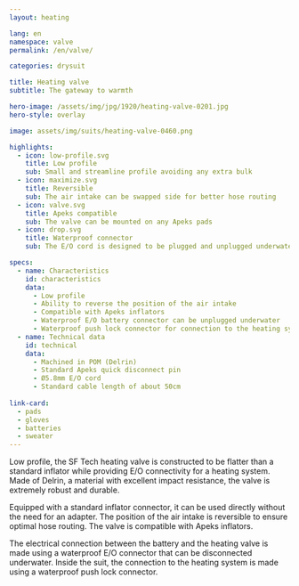 ```yaml
---
layout: heating

lang: en
namespace: valve
permalink: /en/valve/

categories: drysuit

title: Heating valve
subtitle: The gateway to warmth

hero-image: /assets/img/jpg/1920/heating-valve-0201.jpg
hero-style: overlay

image: assets/img/suits/heating-valve-0460.png

highlights:
  - icon: low-profile.svg
    title: Low profile
    sub: Small and streamline profile avoiding any extra bulk
  - icon: maximize.svg
    title: Reversible
    sub: The air intake can be swapped side for better hose routing
  - icon: valve.svg
    title: Apeks compatible
    sub: The valve can be mounted on any Apeks pads
  - icon: drop.svg
    title: Waterproof connector
    sub: The E/O cord is designed to be plugged and unplugged underwater

specs:
  - name: Characteristics
    id: characteristics
    data:
      - Low profile
      - Ability to reverse the position of the air intake
      - Compatible with Apeks inflators
      - Waterproof E/O battery connector can be unplugged underwater
      - Waterproof push lock connector for connection to the heating system
  - name: Technical data
    id: technical
    data:
      - Machined in POM (Delrin)
      - Standard Apeks quick disconnect pin
      - Ø5.8mm E/O cord
      - Standard cable length of about 50cm
  
link-card:
  - pads
  - gloves
  - batteries
  - sweater
---
```

Low profile, the SF Tech heating valve is constructed to be flatter than a standard inflator while providing E/O connectivity for a heating system. Made of Delrin, a material with excellent impact resistance, the valve is extremely robust and durable.

Equipped with a standard inflator connector, it can be used directly without the need for an adapter. The position of the air intake is reversible to ensure optimal hose routing. The valve is compatible with Apeks inflators.

The electrical connection between the battery and the heating valve is made using a waterproof E/O connector that can be disconnected underwater. Inside the suit, the connection to the heating system is made using a waterproof push lock connector.


